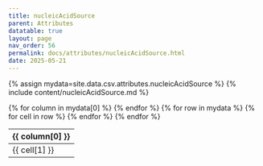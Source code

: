 ```yaml
---
title: nucleicAcidSource
parent: Attributes
datatable: true
layout: page
nav_order: 56
permalink: docs/attributes/nucleicAcidSource.html
date: 2025-05-21
---
```

{% assign mydata=site.data.csv.attributes.nucleicAcidSource %}
{% include content/nucleicAcidSource.md %}
<table id="myTable" class="display" style="width:100%">
    <thead>
    {% for column in mydata[0] %}
        <th>{{ column[0] }}</th>
    {% endfor %}
    </thead>
    <tbody>
    {% for row in mydata %}
        <tr>
        {% for cell in row %}
            <td>{{ cell[1] }}</td>
        {% endfor %}
        </tr>
    {% endfor %}
    </tbody>
</table>
<script type="text/javascript">
  $(document).ready(function () {
    $('#myTable').DataTable({
      responsive: true,
      deferRender: false,
      paging: false,
      order: [],
    });
  });
</script>
